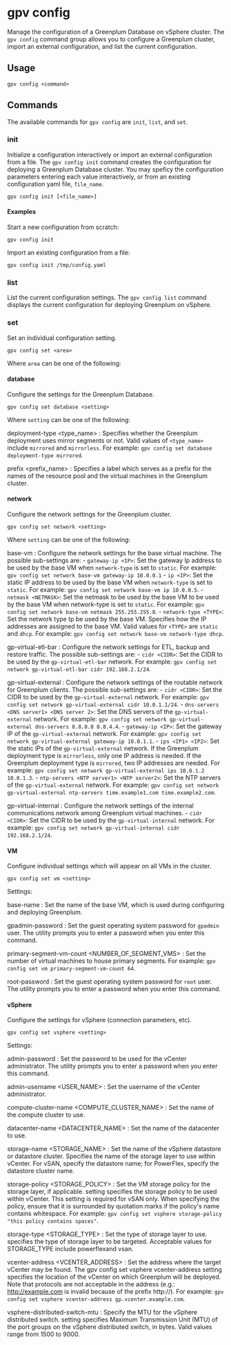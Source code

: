 # gpv config

Manage the configuration of a Greenplum Database on vSphere cluster. The `gpv config` command group allows you to configure a Greenplum cluster, import an external configuration, and list the current configuration.

## <a id="section2"></a>Usage

```
gpv config <command>
```

## <a id="opts"></a>Commands

The available commands for `gpv config` are `init`, `list`, and `set`.

### <a id="init"></a>init

Initialize a configuration interactively or import an external configuration from a file. The `gpv config init` command creates the configuration for deploying a Greenplum Database cluster. You may speficy the configuration parameters entering each value interactively, or from an existing configuration yaml file, `file_name`.

```
gpv config init [<file_name>]
```

#### <a id="ex_init"></a>Examples

Start a new configuration from scratch: 

```
gpv config init
```

Import an existing configuration from a file: 

```
gpv config init /tmp/config.yaml
```

### <a id="list"></a>list

List the current configuration settings. The `gpv config list` command displays the current configuration for deploying Greenplum on vSphere.

### <a id="set"></a>set

Set an individual configuration setting. 

```
gpv config set <area>
```

Where `area` can be one of the following:

#### <a id="database"></a>database

Configure the settings for the Greenplum Database.

```
gpv config set database <setting>
```

Where `setting` can be one of the following:

deployment-type <type_name>
:   Specifies whether the Greenplum deployment uses mirror segments or not. Valid values of `<type_name>` include `mirrored` and `mirrorless`. For example: `gpv config set database deployment-type mirrored`. 

prefix <prefix_name>
:   Specifies a label which serves as a prefix for the names of the resource pool and the virtual machines in the Greenplum cluster. 

#### <a id="network"></a>network

Configure the network settings for the Greenplum cluster.

```
gpv config set network <setting>
```

Where `setting` can be one of the following:

base-vm <subsetting>
:   Configure the network settings for the base virtual machine. The possible sub-settings are:
    - `gateway-ip <IP>`: Set the gateway Ip address to be used by the base VM when `network-type` is set to `static`. For example: `gpv config set network base-vm gateway-ip 10.0.0.1`
    - `ip <IP>`: Set the static IP address to be used by the base VM when `network-type` is set to `static`. For example: `gpv config set network base-vm ip 10.0.0.5`.
    - `netmask <NETMASK>`: Set the netmask to be used by the base VM to be used by the base VM when network-type is set to `static`. For example: `gpv config set network base-vm netmask 255.255.255.0`.
    - `network-type <TYPE>`: Set the network type tp be used by the base VM. Specifies how the IP addresses are assigned to the base VM. Valid values for `<TYPE>` are `static` and `dhcp`. For example: `gpv config set network base-vm network-type dhcp`.

gp-virtual-etl-bar <subsetting>
:   Configure the network settings for ETL, backup and restore traffic. The possible sub-settings are:
        - `cidr <CIDR>`: Set the CIDR to be used by the `gp-virtual-etl-bar` network. For example: `gpv config set network gp-virtual-etl-bar cidr 192.168.2.1/24`.

gp-virtual-external
:   Configure the network settings of the routable network for Greenplum clients. The possible sub-settings are:
        - `cidr <CIDR>`: Set the CIDR to be used by the `gp-virtual-external` network. For example: `gpv config set network gp-virtual-external cidr 10.0.1.1/24`.
        - `dns-servers <DNS server1> <DNS server 2>`: Set the DNS servers of the `gp-virtual-external` network. For example: `gpv config set network gp-virtual-external dns-servers 8.8.8.8 8.8.4.4`.
        - `gateway-ip <IP>`: Set the gateway IP of the `gp-virtual-external` network. For example: `gpv config set network gp-virtual-external gateway-ip 10.0.1.1`.
        - `ips <IP1> <IP2>`: Set the static IPs of the `gp-virtual-external` network. If the Greenplum deployment type is `mirrorless`, only one IP address is needed. If the Greenplum deployment type is `mirrored`, two IP addresses are needed. For example: `gpv config set network gp-virtual-external ips 10.0.1.2 10.0.1.3`.
        - `ntp-servers <NTP server1> <NTP server2>`: Set the NTP servers of the `gp-virtual-external` network. For example: `gpv config set network gp-virtual-external ntp-servers time.example1.com time.example2.com`.

gp-virtual-internal
:   Configure the network settings of the internal communications network among Greenplum virtual machines.
        - `cidr <CIDR>`: Set the CIDR to be used by the `gp-virtual-internal` network. For example: `gpv config set network gp-virtual-internal cidr 192.168.2.1/24`.

#### <a id="vm"></a>VM

Configure individual settings which will appear on all VMs in the cluster. 

```
gpv config set vm <setting>
```

Settings:

base-name <NAME>
:    Set the name of the base VM, which is used during configuring and deploying Greenplum.

gpadmin-password
:    Set the guest operating system password for `gpadmin` user. The utility prompts you to enter a password when you enter this command.

primary-segment-vm-count <NUMBER_OF_SEGMENT_VMS>
:    Set the number of virtual machines to house primary segments. For example: `gpv config set vm primary-segment-vm-count 64`. 

root-password
:    Set the guest operating system password for `root` user. The utility prompts you to enter a password when you enter this command.

#### <a id="vsphere"></a>vSphere

Configure the settings for vSphere (connection parameters, etc).

```
gpv config set vsphere <setting>
```

Settings:

admin-password
:    Set the password to be used for the vCenter administrator. The utility prompts you to enter a password when you enter this command.

admin-username <USER_NAME>
:    Set the username of the vCenter administrator.

compute-cluster-name <COMPUTE_CLUSTER_NAME>
:    Set the name of the compute cluster to use.

datacenter-name <DATACENTER_NAME>
:    Set the name of the datacenter to use.

storage-name <STORAGE_NAME>
:    Set the name of the vSphere datastore or datastore cluster. Specifies the name of the storage layer to use within vCenter. For vSAN, specify the datastore name; for PowerFlex, specify the datastore cluster name.

storage-policy <STORAGE_POLICY>
:    Set the VM storage policy for the storage layer, if applicable. setting specifies the storage policy to be used within vCenter. This setting is required for vSAN only. When specifying the policy, ensure that it is surrounded by quotation marks if the policy's name contains whitespace. For example: `gpv config set vsphere storage-policy "this policy contains spaces"`.

storage-type <STORAGE_TYPE>
:    Set the type of storage layer to use. specifies the type of storage layer to be targeted.  Acceptable values for STORAGE_TYPE include powerflexand vsan.

vcenter-address <VCENTER_ADDRESS>
:    Set the address where the target vCenter may be found. The gpv config set vsphere vcenter-address setting specifies the location of the vCenter on which Greenplum will be deployed.  Note that protocols are not
acceptable in the address (e.g.: http://example.com is invalid because of the prefix http://). For example: `gpv config set vsphere vcenter-address gp.vcenter.example.com`.

vsphere-distributed-switch-mtu <MTU>
:    Specify the MTU for the vSphere distributed switch. setting specifies Maximum Transmission Unit (MTU) of the port groups on the vSphere distributed switch, in bytes. Valid values range from 1500 to 9000.


